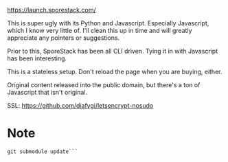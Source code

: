 https://launch.sporestack.com/

This is super ugly with its Python and Javascript. Especially Javascript, which I know very little of. I'll clean this up in time and will greatly appreciate any pointers or suggestions.

Prior to this, SporeStack has been all CLI driven. Tying it in with Javascript has been interesting.

This is a stateless setup. Don't reload the page when you are buying, either.

Original content released into the public domain, but there's a ton of Javascript that isn't original.

SSL: https://github.com/diafygi/letsencrypt-nosudo

# Note

```git submodule init
git submodule update```
